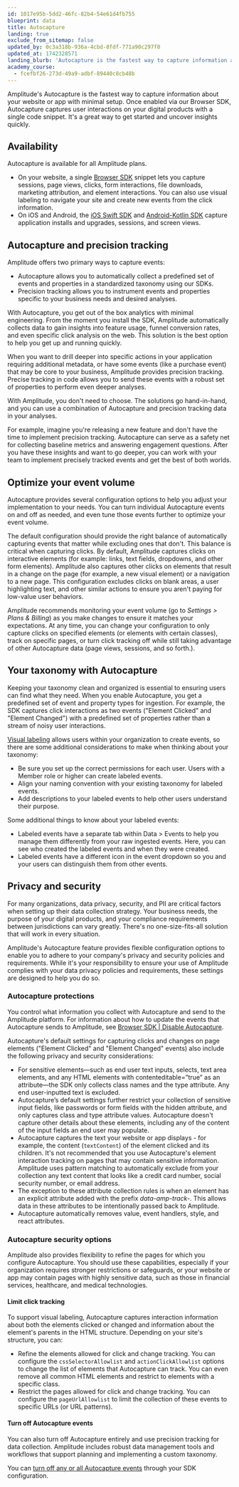 ```yaml
---
id: 1017e95b-5dd2-46fc-82b4-54e61d4fb755
blueprint: data
title: Autocapture
landing: true
exclude_from_sitemap: false
updated_by: 0c3a318b-936a-4cbd-8fdf-771a90c297f0
updated_at: 1742328571
landing_blurb: 'Autocapture is the fastest way to capture information about your website or app with minimal setup.'
academy_course:
  - fcefbf26-273d-49a9-adbf-89440c8cb48b
---
```

Amplitude's Autocapture is the fastest way to capture information about your website or app with minimal setup. Once enabled via our Browser SDK, Autocapture captures user interactions on your digital products with a single code snippet. It's a great way to get started and uncover insights quickly.

## Availability

Autocapture is available for all Amplitude plans.

* On your website, a single [Browser SDK](/docs/sdks/analytics/browser/browser-sdk-2) snippet lets you capture sessions, page views, clicks, form interactions, file downloads, marketing attribution, and element interactions. You can also use visual labeling to navigate your site and create new events from the click information.
* On iOS and Android, the [iOS Swift SDK](/docs/sdks/analytics/ios/ios-swift-sdk) and [Android-Kotlin SDK](/docs/sdks/analytics/android/android-kotlin-sdk) capture application installs and upgrades, sessions, and screen views.

## Autocapture and precision tracking

Amplitude offers two primary ways to capture events:

* Autocapture allows you to automatically collect a predefined set of events and properties in a standardized taxonomy using our SDKs.
* Precision tracking allows you to instrument events and properties specific to your business needs and desired analyses.

With Autocapture, you get out of the box analytics with minimal engineering. From the moment you install the SDK, Amplitude automatically collects data to gain insights into feature usage, funnel conversion rates, and even specific click analysis on the web. This solution is the best option to help you get up and running quickly.

When you want to drill deeper into specific actions in your application requiring additional metadata, or have some events (like a purchase event) that may be core to your business, Amplitude provides precision tracking. Precise tracking in code allows you to send these events with a robust set of properties to perform even deeper analyses.

With Amplitude, you don't need to choose. The solutions go hand-in-hand, and you can use a combination of Autocapture and precision tracking data in your analyses.

For example, imagine you're releasing a new feature and don't have the time to implement precision tracking. Autocapture can serve as a safety net for collecting baseline metrics and answering engagement questions. After you have these insights and want to go deeper, you can work with your team to implement precisely tracked events and get the best of both worlds.

## Optimize your event volume

Autocapture provides several configuration options to help you adjust your implementation to your needs. You can turn individual Autocapture events on and off as needed, and even tune those events further to optimize your event volume.

The default configuration should provide the right balance of automatically capturing events that matter while excluding ones that don't. This balance is critical when capturing clicks. By default, Amplitude captures clicks on interactive elements (for example: links, text fields, dropdowns, and other form elements). Amplitude also captures other clicks on elements that result in a change on the page (for example, a new visual element) or a navigation to a new page. This configuration excludes clicks on blank areas, a user highlighting text, and other similar actions to ensure you aren't paying for low-value user behaviors.

Amplitude recommends monitoring your event volume (go to *Settings > Plans & Billing*) as you make changes to ensure it matches your expectations. At any time, you can change your configuration to only capture clicks on specified elements (or elements with certain classes), track on specific pages, or turn click tracking off while still taking advantage of other Autocapture data (page views, sessions, and so forth.).

## Your taxonomy with Autocapture

Keeping your taxonomy clean and organized is essential to ensuring users can find what they need. When you enable Autocapture, you get a predefined set of event and property types for ingestion. For example, the SDK captures click interactions as two events ("Element Clicked" and "Element Changed") with a predefined set of properties rather than a stream of noisy user interactions.

[Visual labeling](/docs/data/visual-labeling) allows users within your organization to create events, so there are some additional considerations to make when thinking about your taxonomy:

* Be sure you set up the correct permissions for each user. Users with a Member role or higher can create labeled events.
* Align your naming convention with your existing taxonomy for labeled events.
* Add descriptions to your labeled events to help other users understand their purpose.

Some additional things to know about your labeled events:

* Labeled events have a separate tab within Data > Events to help you manage them differently from your raw ingested events. Here, you can see who created the labeled events and when they were created.
* Labeled events have a different icon in the event dropdown so you and your users can distinguish them from other events.

## Privacy and security

For many organizations, data privacy, security, and PII are critical factors when setting up their data collection strategy. Your business needs, the purpose of your digital products, and your compliance requirements between jurisdictions can vary greatly. There's no one-size-fits-all solution that will work in every situation.

Amplitude's Autocapture feature provides flexible configuration options to enable you to adhere to your company's privacy and security policies and requirements. While it's your responsibility to ensure your use of Amplitude complies with your data privacy policies and requirements, these settings are designed to help you do so.

### Autocapture protections

You control what information you collect with Autocapture and send to the Amplitude platform. For information about how to update the events that Autocapture sends to Amplitude, see [Browser SDK | Disable Autocapture](/docs/sdks/analytics/browser/browser-sdk-2#disable-autocapture).

Autocapture's default settings for capturing clicks and changes on page elements ("Element Clicked" and "Element Changed" events) also include the following privacy and security considerations:
* For sensitive elements—such as end user text inputs, selects, text area elements, and any HTML elements with contenteditable=”true” as an attribute—the SDK only collects class names and the type attribute. Any end user-inputted text is excluded.
* Autocapture’s default settings further restrict your collection of sensitive input fields, like passwords or form fields with the hidden attribute, and only captures class and type attribute values. Autocapture doesn't capture other details about these elements, including any of the content of the input fields an end user may populate.
* Autocapture captures the text your website or app displays - for example, the content (`textContent`) of the element clicked and its children. It's not recommended that you use Autocapture's element interaction tracking on pages that may contain sensitive information. Amplitude uses pattern matching to automatically exclude from your collection any text content that looks like a credit card number, social security number, or email address.
* The exception to these attribute collection rules is when an element has an explicit attribute added with the prefix *data-amp-track-*. This allows data in these attributes to be intentionally passed back to Amplitude.
* Autocapture automatically removes value, event handlers, style, and react attributes.

### Autocapture security options

Amplitude also provides flexibility to refine the pages for which you configure Autocapture. You should use these capabilities, especially if your organization requires stronger restrictions or safeguards, or your website or app may contain pages with highly sensitive data, such as those in financial services, healthcare, and medical technologies.

#### Limit click tracking

To support visual labeling, Autocapture captures interaction information about both the elements clicked or changed and information about the element's parents in the HTML structure. Depending on your site's structure, you can:

* Refine the elements allowed for click and change tracking. You can configure the `cssSelectorAllowlist` and `actionClickAllowlist` options to change the list of elements that Autocapture can track. You can even remove all common HTML elements and restrict to elements with a specific class.
* Restrict the pages allowed for click and change tracking. You can configure the `pageUrlAllowlist` to limit the collection of these events to specific URLs (or URL patterns).

#### Turn off Autocapture events

You can also turn off Autocapture entirely and use precision tracking for data collection. Amplitude includes robust data management tools and workflows that support planning and implementing a custom taxonomy.

You can [turn off any or all Autocapture events](/docs/sdks/analytics/browser/browser-sdk-2#disable-autocapture) through your SDK configuration.